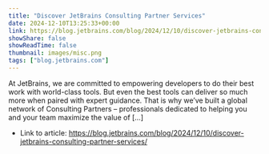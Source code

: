 ```yaml
---
title: "Discover JetBrains Consulting Partner Services"
date: 2024-12-10T13:25:33+00:00
link: https://blog.jetbrains.com/blog/2024/12/10/discover-jetbrains-consulting-partner-services/
showShare: false
showReadTime: false
thumbnail: images/misc.png
tags: ["blog.jetbrains.com"]
---
```

At JetBrains, we are committed to empowering developers to do their best work with world-class tools. But even the best tools can deliver so much more when paired with expert guidance. That is why we’ve built a global network of Consulting Partners – professionals dedicated to helping you and your team maximize the value of […]

- Link to article: https://blog.jetbrains.com/blog/2024/12/10/discover-jetbrains-consulting-partner-services/